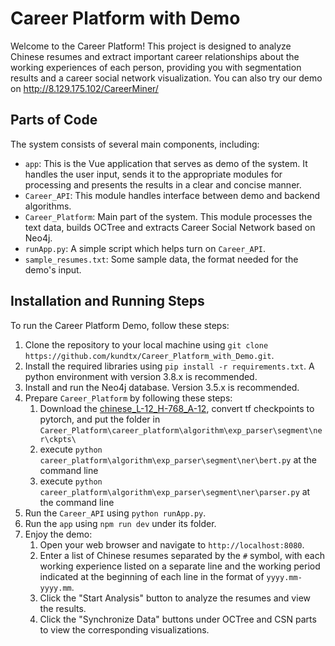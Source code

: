 # Career Platform with Demo

Welcome to the Career Platform! This project is designed to analyze Chinese resumes and extract important career relationships about the working experiences of each person, providing you with segmentation results and a career social network visualization. You can also try our demo on http://8.129.175.102/CareerMiner/

## Parts of Code

The system consists of several main components, including:

- `app`: This is the Vue application that serves as demo of the system. It handles the user input, sends it to the appropriate modules for processing and presents the results in a clear and concise manner.
- `Career_API`: This module handles interface between demo and backend algorithms.
- `Career_Platform`: Main part of the system. This module processes the text data, builds OCTree and extracts Career Social Network based on Neo4j.
- `runApp.py`: A simple script which helps turn on `Career_API`.
- `sample_resumes.txt`: Some sample data, the format needed for the demo's input.

## Installation and Running Steps

To run the Career Platform Demo, follow these steps:

1. Clone the repository to your local machine using `git clone https://github.com/kundtx/Career_Platform_with_Demo.git`.
2. Install the required libraries using `pip install -r requirements.txt`. A python environment with version 3.8.x is recommended.
3. Install and run the Neo4j database. Version 3.5.x is recommended.
4. Prepare `Career_Platform` by following these steps:
   1. Download the [chinese_L-12_H-768_A-12](https://storage.googleapis.com/bert_models/2018_11_03/chinese_L-12_H-768_A-12.zip), convert tf checkpoints to pytorch, and put the folder in `Career_Platform\career_platform\algorithm\exp_parser\segment\ner\ckpts\ ` 
   2. execute `python career_platform\algorithm\exp_parser\segment\ner\bert.py` at the command line  
   3. execute `python career_platform\algorithm\exp_parser\segment\ner\parser.py` at the command line
5. Run the `Career_API` using `python runApp.py`.
6. Run the `app` using `npm run dev` under its folder.
7. Enjoy the demo:
   1. Open your web browser and navigate to `http://localhost:8080`.
   2. Enter a list of Chinese resumes separated by the `#` symbol, with each working experience listed on a separate line and the working period indicated at the beginning of each line in the format of `yyyy.mm-yyyy.mm`.
   3.  Click the "Start Analysis" button to analyze the resumes and view the results.
   4.  Click the "Synchronize Data" buttons under OCTree and CSN parts to view the corresponding visualizations.
